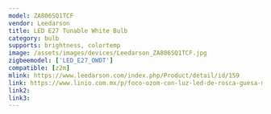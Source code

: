 ```yaml
---
model: ZA806SQ1TCF
vendor: Leedarson
title: LED E27 Tunable White Bulb
category: bulb
supports: brightness, colortemp
image: /assets/images/devices/Leedarson_ZA806SQ1TCF.jpg
zigbeemodel: ['LED_E27_OWDT']
compatible: [z2m]
mlink: https://www.leedarson.com/index.php/Product/detail/id/159
link: https://www.linio.com.mx/p/foco-ozom-con-luz-led-de-rosca-guesa-multicolor-n4wvwr
link2: 
link3: 
---
```

